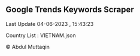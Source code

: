 

## Google Trends Keywords Scraper 
 
Last Update 04-06-2023 , 15:43:23

Country List :
VIETNAM.json



© Abdul Muttaqin 
